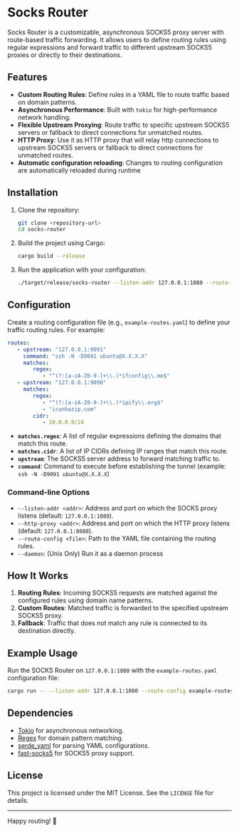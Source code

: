 # Socks Router

Socks Router is a customizable, asynchronous SOCKS5 proxy server with route-based traffic forwarding. It allows users to define routing rules using regular expressions and forward traffic to different upstream SOCKS5 proxies or directly to their destinations.

## Features

- **Custom Routing Rules**: Define rules in a YAML file to route traffic based on domain patterns.
- **Asynchronous Performance**: Built with `tokio` for high-performance network handling.
- **Flexible Upstream Proxying**: Route traffic to specific upstream SOCKS5 servers or fallback to direct connections for unmatched routes.
- **HTTP Proxy**: Use it as HTTP proxy that will relay http connections to upstream SOCKS5 servers or fallback to direct connections for unmatched routes.
- **Automatic configuration reloading**: Changes to routing configuration are automatically reloaded during runtime

## Installation

1. Clone the repository:
   ```bash
   git clone <repository-url>
   cd socks-router
   ```

2. Build the project using Cargo:
   ```bash
   cargo build --release
   ```

3. Run the application with your configuration:
   ```bash
   ./target/release/socks-router --listen-addr 127.0.0.1:1080 --route-config example-routes.yaml
   ```

## Configuration

Create a routing configuration file (e.g., `example-routes.yaml`) to define your traffic routing rules. For example:

```yaml
routes:
   - upstream: "127.0.0.1:9091"
     command: "ssh -N -D9091 ubuntu@X.X.X.X"
     matches:
        regex:
           - "^(?:[a-zA-Z0-9-]+\\.)*ifconfig\\.me$"
   - upstream: "127.0.0.1:9090"
     matches:
        regex:
           - "^(?:[a-zA-Z0-9-]+\\.)*ipify\\.org$"
           - "icanhazip.com"
        cidr:
           - 10.0.0.0/24
```

- **`matches.regex`**: A list of regular expressions defining the domains that match this route.
- **`matches.cidr`**: A list of IP CIDRs defining IP ranges that match this route.
- **`upstream`**: The SOCKS5 server address to forward matching traffic to.
- **`command`**: Command to execute before establishing the tunnel (example: `ssh -N -D9091 ubuntu@X.X.X.X`)

### Command-line Options

- `--listen-addr <addr>`: Address and port on which the SOCKS proxy listens (default: `127.0.0.1:1080`).
- `--http-proxy <addr>`: Address and port on which the HTTP proxy listens (default: `127.0.0.1:8080`).
- `--route-config <file>`: Path to the YAML file containing the routing rules.
- `--daemon`: (Unix Only) Run it as a daemon process

## How It Works

1. **Routing Rules**: Incoming SOCKS5 requests are matched against the configured rules using domain name patterns.
2. **Custom Routes**: Matched traffic is forwarded to the specified upstream SOCKS5 proxy.
3. **Fallback**: Traffic that does not match any rule is connected to its destination directly.

## Example Usage

Run the SOCKS Router on `127.0.0.1:1080` with the `example-routes.yaml` configuration file:

```bash
cargo run -- --listen-addr 127.0.0.1:1080 --route-config example-routes.yaml
```

## Dependencies

- [Tokio](https://tokio.rs/) for asynchronous networking.
- [Regex](https://docs.rs/regex/) for domain pattern matching.
- [serde_yaml](https://docs.rs/serde_yaml/) for parsing YAML configurations.
- [fast-socks5](https://docs.rs/fast-socks5/) for SOCKS5 proxy support.

## License

This project is licensed under the MIT License. See the `LICENSE` file for details.

---

Happy routing! 🚀